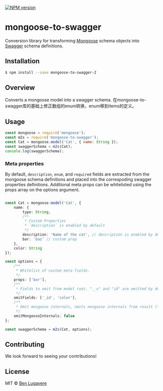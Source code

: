 [![NPM version][npm-image]][npm-url]

# mongoose-to-swagger 

Conversion library for transforming [Mongoose](http://mongoosejs.com/) schema objects into [Swagger](http://swagger.io) schema definitions.

## Installation

```sh
$ npm install --save mongoose-to-swagger-2
```

## Overview

Converts a mongoose model into a swagger schema.
在mongoose-to-swagger库的基础上修正数组的enum转换，enum移到items的定义。

## Usage

```js
const mongoose = require('mongoose');
const m2s = require('mongoose-to-swagger');
const Cat = mongoose.model('Cat', { name: String });
const swaggerSchema = m2s(Cat);
console.log(swaggerSchema);
```

### Meta properties

By default, `description`, `enum`, and `required` fields are extracted from the mongoose schema definitions and placed into the correspoding swagger properties definitions. Additional meta props can be whitelisted using the props array on the options argument.

```ts

const Cat = mongoose.model('Cat', { 
    name: {
        type: String,
        /**
         * Custom Properties
         * `description` is enabled by default
         */
        description: 'Name of the cat', // description is enabled by default
        bar: 'baz' // custom prop
    },
    color: String
});

const options = { 
    /**
     * Whitelist of custom meta fields.
     */
    props: ['bar'],
    /**
     * Fields to omit from model root. "__v" and "id" are omitted by default with omitMongooseInternals (default: true)
     */
    omitFields: ['_id', 'color'], 
    /**
     * Omit mongoose internals, omits mongoose internals from result ("__v", "id" - mongoose version field and virtual id field) (default: true)
     */
    omitMongooseInternals: false
};

const swaggerSchema = m2s(Cat, options);

```



## Contributing
We look forward to seeing your contributions!


## License

MIT © [Ben Lugavere](https://benlugavere.com/)

[npm-image]: https://badge.fury.io/js/mongoose-to-swagger.svg
[npm-url]: https://npmjs.org/package/mongoose-to-swagger
